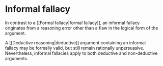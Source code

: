 # Informal fallacy

In contrast to a [[Formal fallacy|formal fallacy]], an informal fallacy originates from a reasoning error other than a flaw in the logical form of the argument.

A [[Deductive reasoning|deductive]] argument containing an informal fallacy may be formally valid, but still remain rationally unpersuasive. 
Nevertheless, informal fallacies apply to both deductive and non-deductive arguments. 